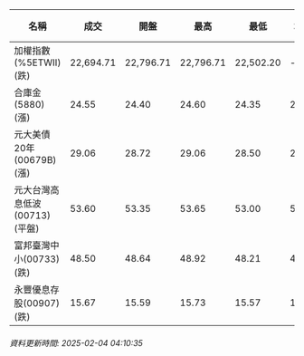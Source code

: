 | 名稱 | 成交 | 開盤 | 最高 | 最低 | 均價 | 成交金額(億) | 昨收 | 漲跌幅 | 漲跌 | 總量 | 昨量 | 振幅 |
| -------- | -------- | -------- | -------- |-------- | -------- | -------- |-------- |-------- |-------- | -------- | -------- |-------- |
|加權指數(%5ETWII) (跌)|22,694.71|22,796.71|22,796.71|22,502.20|-|4,935.98|23,525.41|3.53%|830.70|7,556,429|0|1.25%|
|合庫金(5880) (漲)|24.55|24.40|24.60|24.35|24.47|4.22|24.40|0.61%|0.15|17,238|11,156|1.02%|
|元大美債20年(00679B) (漲)|29.06|28.72|29.06|28.50|28.91|38.75|28.41|2.29%|0.65|134,027|26,379|1.97%|
|元大台灣高息低波(00713) (平盤)|53.60|53.35|53.65|53.00|53.44|8.06|53.60|0.00%|0.00|15,078|5,899|1.21%|
|富邦臺灣中小(00733) (跌)|48.50|48.64|48.92|48.21|48.46|2.53|50.40|3.77%|1.90|5,221|1,818|1.41%|
|永豐優息存股(00907) (跌)|15.67|15.59|15.73|15.57|15.64|0.474|15.68|0.06%|0.01|3,033|1,443|1.02%|
###### 資料更新時間: 2025-02-04 04:10:35